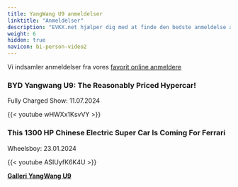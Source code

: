 ```yaml
---
title: YangWang U9 anmeldelser
linktitle: "Anmeldelser"
description: "EVKX.net hjælper dig med at finde den bedste anmeldelse af denne model."
weight: 6
hidden: true
navicon: bi-person-video2
---
```

Vi indsamler anmeldelser fra vores [favorit online anmeldere](../../../../../guides/evreviewers/)

<div class="container text-center shadow p-2 pe-4 mb-5 bg-body-tertiary rounded border">
<h3>BYD Yangwang U9: The Reasonably Priced Hypercar!</h3>
<p>Fully Charged Show: 11.07.2024</p>

{{< youtube wHWXx1KsvVY >}}

</div>
<div class="container text-center shadow p-2 pe-4 mb-5 bg-body-tertiary rounded border">
<h3>This 1300 HP Chinese Electric Super Car Is Coming For Ferrari</h3>
<p>Wheelsboy: 23.01.2024</p>

{{< youtube ASIUyfK6K4U >}}

</div>
<div class="mt-3 mb-3">
<a href="../gallery/" class="text-decoration-none text-black">
<strong><i class="bi-arrow-left"></i>Galleri  </strong>
</a>
<a href="../" class="text-decoration-none text-black float-end">
<strong>YangWang U9 <i class="bi-arrow-right"></i></strong>
</a>
</div>
